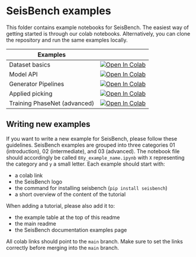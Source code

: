 # SeisBench examples

This folder contains example notebooks for SeisBench.
The easiest way of getting started is through our colab notebooks.
Alternatively, you can clone the repository and run the same examples locally.

| Examples |  |
|---|---|
| Dataset basics | [![Open In Colab](https://colab.research.google.com/assets/colab-badge.svg)](https://colab.research.google.com/github/seisbench/seisbench/blob/main/examples/01a_dataset_basics.ipynb) |
| Model API | [![Open In Colab](https://colab.research.google.com/assets/colab-badge.svg)](https://colab.research.google.com/github/seisbench/seisbench/blob/main/examples/01b_model_api.ipynb) |
| Generator Pipelines | [![Open In Colab](https://colab.research.google.com/assets/colab-badge.svg)](https://colab.research.google.com/github/seisbench/seisbench/blob/main/examples/01c_generator_pipelines.ipynb) |
| Applied picking | [![Open In Colab](https://colab.research.google.com/assets/colab-badge.svg)](https://colab.research.google.com/github/seisbench/seisbench/blob/main/examples/02a_deploy_model_on_streams_example.ipynb) |
| Training PhaseNet (advanced) | [![Open In Colab](https://colab.research.google.com/assets/colab-badge.svg)](https://colab.research.google.com/github/seisbench/seisbench/blob/main/examples/03a_training_phasenet.ipynb) |

## Writing new examples

If you want to write a new example for SeisBench, please follow these guidelines.
SeisBench examples are grouped into three categories 01 (introduction), 02 (intermediate), and 03 (advanced).
The notebook file should accordingly be called `0Xy_example_name.ipynb` with `X` representing the category and `y` a small letter.
Each example should start with:

- a colab link
- the SeisBench logo
- the command for installing seisbench (`pip install seisbench`)
- a short overview of the content of the tutorial

When adding a tutorial, please also add it to:

- the example table at the top of this readme
- the main readme
- the SeisBench documentation examples page

All colab links should point to the `main` branch.
Make sure to set the links correctly before merging into the `main` branch.